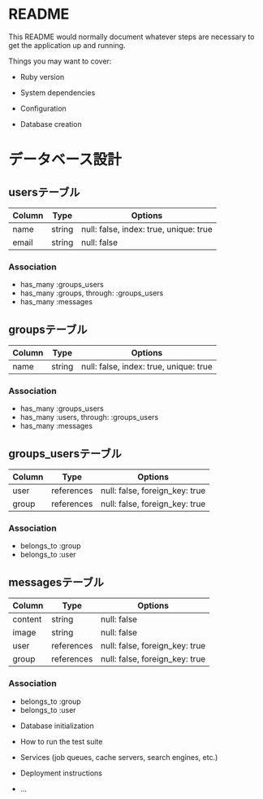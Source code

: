 # README

This README would normally document whatever steps are necessary to get the
application up and running.

Things you may want to cover:

* Ruby version

* System dependencies

* Configuration

* Database creation

# データベース設計

## usersテーブル

|Column|Type|Options|
|------|----|-------|
|name |string|null: false, index: true, unique: true|
|email|string|null: false|

### Association
- has_many :groups_users
- has_many :groups, through: :groups_users
- has_many :messages


## groupsテーブル

|Column|Type|Options|
|------|----|-------|
|name|string|null: false, index: true, unique: true|

### Association
- has_many :groups_users
- has_many :users, through: :groups_users
- has_many :messages


## groups_usersテーブル

|Column|Type|Options|
|------|----|-------|
|user |references|null: false, foreign_key: true|
|group|references|null: false, foreign_key: true|

### Association
- belongs_to :group
- belongs_to :user


## messagesテーブル

|Column|Type|Options|
|------|----|-------|
|content|string    |null: false|
|image  |string    |null: false|
|user   |references|null: false, foreign_key: true|
|group  |references|null: false, foreign_key: true|

### Association
- belongs_to :group
- belongs_to :user




* Database initialization

* How to run the test suite

* Services (job queues, cache servers, search engines, etc.)

* Deployment instructions

* ...
